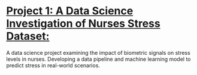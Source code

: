 # [Project 1: A Data Science Investigation of Nurses Stress Dataset:](https://github.com/TNONTANT/Detecting-Stress-with-Wearable-Watch-Sensors/tree/main) 
A data science project examining the impact of biometric signals on stress levels in nurses. Developing a data pipeline and machine learning model to predict stress in real-world scenarios.

